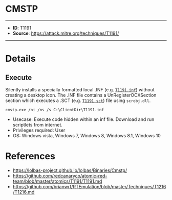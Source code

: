 # CMSTP

---
* **ID**: T1191
* **Source**: <https://attack.mitre.org/techniques/T1191/>
---

# Details

## Execute
Silently installs a specially formatted local .INF (e.g. [`T1191.inf`](https://github.com/brianwrf/RTEmulation/blob/master/Techniques/T1191/T1191.inf)) without creating a desktop icon. The .INF file contains a UnRegisterOCXSection section which executes a .SCT (e.g. [`T1191.sct`](https://github.com/brianwrf/RTEmulation/blob/master/Techniques/T1191/T1191.sct)) file using `scrobj.dll`.
```
cmstp.exe /ni /ns /s C:\ClientDir\T1191.inf
```
* Usecase: Execute code hidden within an inf file. Download and run scriptlets from internet.
* Privileges required: User
* OS: Windows vista, Windows 7, Windows 8, Windows 8.1, Windows 10

# References

* <https://lolbas-project.github.io/lolbas/Binaries/Cmstp/>
* <https://github.com/redcanaryco/atomic-red-team/blob/master/atomics/T1191/T1191.md>
* <https://github.com/brianwrf/RTEmulation/blob/master/Techniques/T1216/T1216.md>
